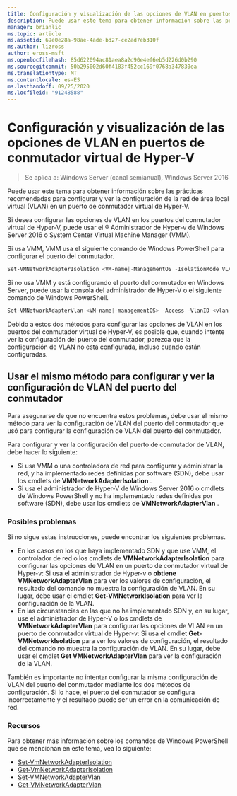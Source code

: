 ```yaml
---
title: Configuración y visualización de las opciones de VLAN en puertos de conmutador virtual de Hyper-V
description: Puede usar este tema para obtener información sobre las prácticas recomendadas para configurar y ver la configuración de la red de área local virtual (VLAN) en un puerto de conmutador virtual de Hyper-V en Windows Server 2016.
manager: brianlic
ms.topic: article
ms.assetid: 69e0e28a-98ae-4ade-bd27-ce2ad7eb310f
ms.author: lizross
author: eross-msft
ms.openlocfilehash: 85d622094ac81aea8a2d90e4ef6eb5d226d0b290
ms.sourcegitcommit: 50b295002d60f4183f452cc169f0768a347830ea
ms.translationtype: MT
ms.contentlocale: es-ES
ms.lasthandoff: 09/25/2020
ms.locfileid: "91248588"
---
```

# <a name="configure-and-view-vlan-settings-on-hyper-v-virtual-switch-ports"></a>Configuración y visualización de las opciones de VLAN en puertos de conmutador virtual de Hyper-V

>Se aplica a: Windows Server (canal semianual), Windows Server 2016

Puede usar este tema para obtener información sobre las prácticas recomendadas para configurar y ver la configuración de la red de área local virtual (VLAN) en un puerto de conmutador virtual de Hyper-V.

Si desea configurar las opciones de VLAN en los puertos del conmutador virtual de Hyper-V, puede usar el &reg; Administrador de Hyper-v de Windows Server 2016 o System Center Virtual Machine Manager (VMM).

Si usa VMM, VMM usa el siguiente comando de Windows PowerShell para configurar el puerto del conmutador.

```powershell
Set-VMNetworkAdapterIsolation <VM-name|-ManagementOS -IsolationMode VLAN -DefaultIsolationID <vlan-value> -AllowUntaggedTraffic $True
```
Si no usa VMM y está configurando el puerto del conmutador en Windows Server, puede usar la consola del administrador de Hyper-V o el siguiente comando de Windows PowerShell.
```powershell
Set-VMNetworkAdapterVlan <VM-name|-managementOS> -Access -VlanID <vlan-value>
```

Debido a estos dos métodos para configurar las opciones de VLAN en los puertos del conmutador virtual de Hyper-V, es posible que, cuando intente ver la configuración del puerto del conmutador, parezca que la configuración de VLAN no está configurada, incluso cuando están configuradas.

## <a name="use-the-same-method-to-configure-and-view-switch-port-vlan-settings"></a>Usar el mismo método para configurar y ver la configuración de VLAN del puerto del conmutador

Para asegurarse de que no encuentra estos problemas, debe usar el mismo método para ver la configuración de VLAN del puerto del conmutador que usó para configurar la configuración de VLAN del puerto del conmutador.

Para configurar y ver la configuración del puerto de conmutador de VLAN, debe hacer lo siguiente:

- Si usa VMM o una controladora de red para configurar y administrar la red, y ha implementado redes definidas por software (SDN), debe usar los cmdlets de **VMNetworkAdapterIsolation** .
- Si usa el administrador de Hyper-V de Windows Server 2016 o cmdlets de Windows PowerShell y no ha implementado redes definidas por software (SDN), debe usar los cmdlets de **VMNetworkAdapterVlan** .

### <a name="possible-issues"></a>Posibles problemas

Si no sigue estas instrucciones, puede encontrar los siguientes problemas.

- En los casos en los que haya implementado SDN y que use VMM, el controlador de red o los cmdlets de **VMNetworkAdapterIsolation** para configurar las opciones de VLAN en un puerto de conmutador virtual de Hyper-v: Si usa el administrador de Hyper-v o **obtiene VMNetworkAdapterVlan** para ver los valores de configuración, el resultado del comando no muestra la configuración de VLAN. En su lugar, debe usar el cmdlet **Get-VMNetworkIsolation** para ver la configuración de la VLAN.
- En las circunstancias en las que no ha implementado SDN y, en su lugar, use el administrador de Hyper-V o los cmdlets de **VMNetworkAdapterVlan** para configurar las opciones de VLAN en un puerto de conmutador virtual de Hyper-v: Si usa el cmdlet **Get-VMNetworkIsolation** para ver los valores de configuración, el resultado del comando no muestra la configuración de VLAN. En su lugar, debe usar el cmdlet **Get VMNetworkAdapterVlan** para ver la configuración de la VLAN.

También es importante no intentar configurar la misma configuración de VLAN del puerto del conmutador mediante los dos métodos de configuración. Si lo hace, el puerto del conmutador se configura incorrectamente y el resultado puede ser un error en la comunicación de red.

### <a name="resources"></a>Recursos

Para obtener más información sobre los comandos de Windows PowerShell que se mencionan en este tema, vea lo siguiente:

- [Set-VmNetworkAdapterIsolation](/powershell/module/hyper-v/set-vmnetworkadapterisolation?view=win10-ps)
- [Get-VmNetworkAdapterIsolation](/powershell/module/hyper-v/get-vmnetworkadapterisolation?view=win10-ps)
- [Set-VMNetworkAdapterVlan](/powershell/module/hyper-v/set-vmnetworkadaptervlan?view=win10-ps)
- [Get-VMNetworkAdapterVlan](/powershell/module/hyper-v/get-vmnetworkadaptervlan?view=win10-ps)
